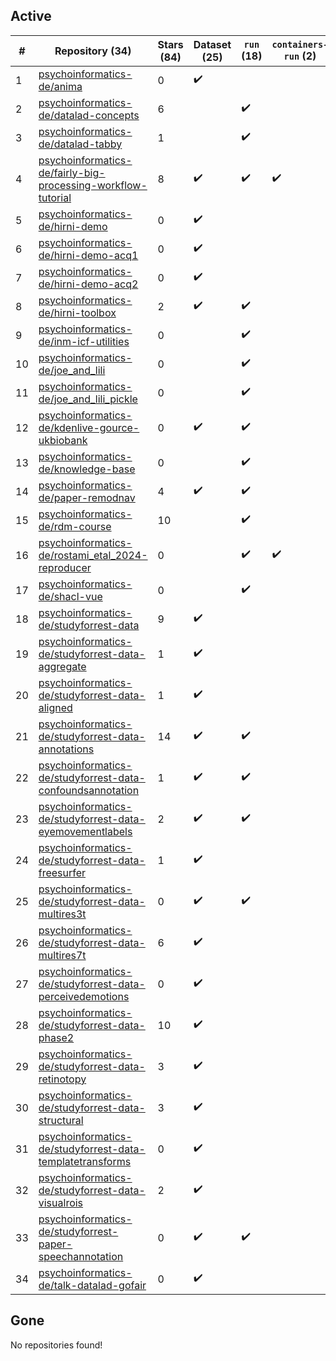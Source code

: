 ## Active
| # | Repository (34) | Stars (84) | Dataset (25) | `run` (18) | `containers-run` (2) | Last Modified |
| --- | --- | --- | --- | --- | --- | --- |
| 1 | [psychoinformatics-de/anima](https://github.com/psychoinformatics-de/anima) | 0 | :heavy_check_mark: |  |  | 2018-12-14 21:01:18+00:00 |
| 2 | [psychoinformatics-de/datalad-concepts](https://github.com/psychoinformatics-de/datalad-concepts) | 6 |  | :heavy_check_mark: |  | 2025-04-03 15:11:38+00:00 |
| 3 | [psychoinformatics-de/datalad-tabby](https://github.com/psychoinformatics-de/datalad-tabby) | 1 |  | :heavy_check_mark: |  | 2024-04-26 16:00:27+00:00 |
| 4 | [psychoinformatics-de/fairly-big-processing-workflow-tutorial](https://github.com/psychoinformatics-de/fairly-big-processing-workflow-tutorial) | 8 | :heavy_check_mark: | :heavy_check_mark: | :heavy_check_mark: | 2022-02-09 07:20:34+00:00 |
| 5 | [psychoinformatics-de/hirni-demo](https://github.com/psychoinformatics-de/hirni-demo) | 0 | :heavy_check_mark: |  |  | 2021-01-27 10:26:06+00:00 |
| 6 | [psychoinformatics-de/hirni-demo-acq1](https://github.com/psychoinformatics-de/hirni-demo-acq1) | 0 | :heavy_check_mark: |  |  | 2020-09-22 12:04:41+00:00 |
| 7 | [psychoinformatics-de/hirni-demo-acq2](https://github.com/psychoinformatics-de/hirni-demo-acq2) | 0 | :heavy_check_mark: |  |  | 2020-09-22 12:04:10+00:00 |
| 8 | [psychoinformatics-de/hirni-toolbox](https://github.com/psychoinformatics-de/hirni-toolbox) | 2 | :heavy_check_mark: | :heavy_check_mark: |  | 2021-05-03 07:18:57+00:00 |
| 9 | [psychoinformatics-de/inm-icf-utilities](https://github.com/psychoinformatics-de/inm-icf-utilities) | 0 |  | :heavy_check_mark: |  | 2024-09-12 13:04:27+00:00 |
| 10 | [psychoinformatics-de/joe_and_lili](https://github.com/psychoinformatics-de/joe_and_lili) | 0 |  | :heavy_check_mark: |  | 2024-05-22 16:21:10+00:00 |
| 11 | [psychoinformatics-de/joe_and_lili_pickle](https://github.com/psychoinformatics-de/joe_and_lili_pickle) | 0 |  | :heavy_check_mark: |  | 2024-03-06 07:24:44+00:00 |
| 12 | [psychoinformatics-de/kdenlive-gource-ukbiobank](https://github.com/psychoinformatics-de/kdenlive-gource-ukbiobank) | 0 | :heavy_check_mark: | :heavy_check_mark: |  | 2021-06-07 05:57:21+00:00 |
| 13 | [psychoinformatics-de/knowledge-base](https://github.com/psychoinformatics-de/knowledge-base) | 0 |  | :heavy_check_mark: |  | 2024-12-13 12:52:39+00:00 |
| 14 | [psychoinformatics-de/paper-remodnav](https://github.com/psychoinformatics-de/paper-remodnav) | 4 | :heavy_check_mark: | :heavy_check_mark: |  | 2024-10-21 12:15:10+00:00 |
| 15 | [psychoinformatics-de/rdm-course](https://github.com/psychoinformatics-de/rdm-course) | 10 |  | :heavy_check_mark: |  | 2024-12-07 20:17:44+00:00 |
| 16 | [psychoinformatics-de/rostami_etal_2024-reproducer](https://github.com/psychoinformatics-de/rostami_etal_2024-reproducer) | 0 |  | :heavy_check_mark: | :heavy_check_mark: | 2024-05-29 09:16:35+00:00 |
| 17 | [psychoinformatics-de/shacl-vue](https://github.com/psychoinformatics-de/shacl-vue) | 0 |  | :heavy_check_mark: |  | 2025-04-10 12:12:57+00:00 |
| 18 | [psychoinformatics-de/studyforrest-data](https://github.com/psychoinformatics-de/studyforrest-data) | 9 | :heavy_check_mark: |  |  | 2022-04-15 09:51:26+00:00 |
| 19 | [psychoinformatics-de/studyforrest-data-aggregate](https://github.com/psychoinformatics-de/studyforrest-data-aggregate) | 1 | :heavy_check_mark: |  |  | 2024-09-20 04:34:16+00:00 |
| 20 | [psychoinformatics-de/studyforrest-data-aligned](https://github.com/psychoinformatics-de/studyforrest-data-aligned) | 1 | :heavy_check_mark: |  |  | 2023-04-13 15:12:39+00:00 |
| 21 | [psychoinformatics-de/studyforrest-data-annotations](https://github.com/psychoinformatics-de/studyforrest-data-annotations) | 14 | :heavy_check_mark: | :heavy_check_mark: |  | 2021-05-06 11:37:26+00:00 |
| 22 | [psychoinformatics-de/studyforrest-data-confoundsannotation](https://github.com/psychoinformatics-de/studyforrest-data-confoundsannotation) | 1 | :heavy_check_mark: | :heavy_check_mark: |  | 2021-05-11 06:27:28+00:00 |
| 23 | [psychoinformatics-de/studyforrest-data-eyemovementlabels](https://github.com/psychoinformatics-de/studyforrest-data-eyemovementlabels) | 2 | :heavy_check_mark: | :heavy_check_mark: |  | 2023-04-14 08:00:41+00:00 |
| 24 | [psychoinformatics-de/studyforrest-data-freesurfer](https://github.com/psychoinformatics-de/studyforrest-data-freesurfer) | 1 | :heavy_check_mark: |  |  | 2023-04-14 07:20:18+00:00 |
| 25 | [psychoinformatics-de/studyforrest-data-multires3t](https://github.com/psychoinformatics-de/studyforrest-data-multires3t) | 0 | :heavy_check_mark: | :heavy_check_mark: |  | 2023-04-14 08:10:28+00:00 |
| 26 | [psychoinformatics-de/studyforrest-data-multires7t](https://github.com/psychoinformatics-de/studyforrest-data-multires7t) | 6 | :heavy_check_mark: |  |  | 2023-04-14 07:23:53+00:00 |
| 27 | [psychoinformatics-de/studyforrest-data-perceivedemotions](https://github.com/psychoinformatics-de/studyforrest-data-perceivedemotions) | 0 | :heavy_check_mark: |  |  | 2021-05-07 08:07:49+00:00 |
| 28 | [psychoinformatics-de/studyforrest-data-phase2](https://github.com/psychoinformatics-de/studyforrest-data-phase2) | 10 | :heavy_check_mark: |  |  | 2023-04-13 18:54:59+00:00 |
| 29 | [psychoinformatics-de/studyforrest-data-retinotopy](https://github.com/psychoinformatics-de/studyforrest-data-retinotopy) | 3 | :heavy_check_mark: |  |  | 2023-04-14 07:37:58+00:00 |
| 30 | [psychoinformatics-de/studyforrest-data-structural](https://github.com/psychoinformatics-de/studyforrest-data-structural) | 3 | :heavy_check_mark: |  |  | 2023-04-14 07:39:56+00:00 |
| 31 | [psychoinformatics-de/studyforrest-data-templatetransforms](https://github.com/psychoinformatics-de/studyforrest-data-templatetransforms) | 0 | :heavy_check_mark: |  |  | 2023-04-14 07:43:37+00:00 |
| 32 | [psychoinformatics-de/studyforrest-data-visualrois](https://github.com/psychoinformatics-de/studyforrest-data-visualrois) | 2 | :heavy_check_mark: |  |  | 2023-04-14 14:50:51+00:00 |
| 33 | [psychoinformatics-de/studyforrest-paper-speechannotation](https://github.com/psychoinformatics-de/studyforrest-paper-speechannotation) | 0 | :heavy_check_mark: | :heavy_check_mark: |  | 2021-10-26 15:18:57+00:00 |
| 34 | [psychoinformatics-de/talk-datalad-gofair](https://github.com/psychoinformatics-de/talk-datalad-gofair) | 0 | :heavy_check_mark: |  |  | 2018-10-06 18:15:08+00:00 |

## Gone
No repositories found!
